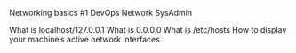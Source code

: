 Networking basics #1
DevOps
Network
SysAdmin

What is localhost/127.0.0.1
What is 0.0.0.0
What is /etc/hosts
How to display your machine’s active network interfaces
